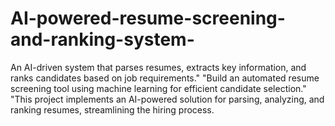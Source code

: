 # AI-powered-resume-screening-and-ranking-system-
An AI-driven system that parses resumes, extracts key information, and ranks candidates based on job requirements." "Build an automated resume screening tool using machine learning for efficient candidate selection." "This project implements an AI-powered solution for parsing, analyzing, and ranking resumes, streamlining the hiring process.
